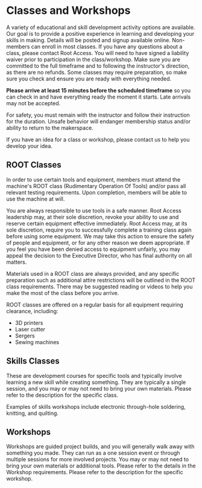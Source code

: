 Classes and Workshops
=====================

A variety of educational and skill development activity options are available. Our goal is to provide a positive experience in learning and developing your skills in making. Details will be posted and signup available online. Non-members can enroll in most classes. If you have any questions about a class, please contact Root Access. You will need to have signed a liability waiver prior to participation in the class/workshop. Make sure you are committed to the full timeframe and to following the instructor's direction, as there are no refunds. Some classes may require preparation, so make sure you check and ensure you are ready with everything needed.

**Please arrive at least 15 minutes before the scheduled timeframe** so you can check in and have everything ready the moment it starts. Late arrivals may not be accepted.

For safety, you must remain with the instructor and follow their instruction for the duration. Unsafe behavior will endanger membership status and/or ability to return to the makerspace.

If you have an idea for a class or workshop, please contact us to help you develop your idea.


ROOT Classes
------------

In order to use certain tools and equipment, members must attend the machine's ROOT class (Rudimentary Operation Of Tools) and/or pass all relevant testing requirements. Upon completion, members will be able to use the machine at will.

You are always responsible to use tools in a safe manner. Root Access leadership may, at their sole discretion, revoke your ability to use and reserve certain equipment effective immediately. Root Access may, at its sole discretion, require you to successfully complete a training class again before using some equipment. We may take this action to ensure the safety of people and equipment, or for any other reason we deem appropriate. If you feel you have been denied access to equipment unfairly, you may appeal the decision to the Executive Director, who has final authority on all matters.

Materials used in a ROOT class are always provided, and any specific preparation such as additional attire restrictions will be outlined in the ROOT class requirements. There may be suggested reading or videos to help you make the most of the class before you arrive.

ROOT classes are offered on a regular basis for all equipment requiring clearance, including:

* 3D printers
* Laser cutter
* Sergers
* Sewing machines

Skills Classes
--------------

These are development courses for specific tools and typically involve learning a new skill while creating something. They are typically a single session, and you may or may not need to bring your own materials. Please refer to the description for the specific class.

Examples of skills workshops include electronic through-hole soldering, knitting, and quilting.

Workshops
---------

Workshops are guided project builds, and you will generally walk away with something you made. They can run as a one session event or through multiple sessions for more involved projects. You may or may not need to bring your own materials or additional tools. Please refer to the details in the Workshop requirements. Please refer to the description for the specific workshop.

